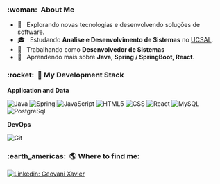 <h3> :woman: &nbsp;About Me </h3>

- 🤔 &nbsp; Explorando novas tecnologias e desenvolvendo soluções de software.
- 🎓 &nbsp; Estudando **Analise e Desenvolvimento de Sistemas** no <a href="https://www.ucsal.br/">UCSAL</a>.
- 💼 &nbsp; Trabalhando como **Desenvolvedor de Sistemas**
- 🌱 &nbsp; Aprendendo mais sobre **Java, Spring / SpringBoot, React**.

<h3> :rocket: &nbsp;🚀 My Development Stack </h3>

**Application and Data**

  ![Java](https://img.shields.io/badge/-Java-333333?style=flat&logo=Java&logoColor=007396)
  ![Spring](https://img.shields.io/badge/Spring-6DB33F?style=for-the-badge&logo=spring&logoColor=white)
  ![JavaScript](https://img.shields.io/badge/-JavaScript-333333?style=flat&logo=javascript)
  ![HTML5](https://img.shields.io/badge/-HTML5-333333?style=flat&logo=HTML5)
  ![CSS](https://img.shields.io/badge/-CSS-333333?style=flat&logo=CSS3&logoColor=1572B6)
  ![React](https://img.shields.io/badge/-React-333333?style=flat&logo=react)
  ![MySQL](https://img.shields.io/badge/-MySQL-333333?style=flat&logo=mysql)
  ![PostgreSql](https://img.shields.io/badge/PostgreSQL-316192?style=for-the-badge&logo=postgresql&logoColor=white)

**DevOps**

  ![Git](https://img.shields.io/badge/-Git-333333?style=flat&logo=git)

<h3> :earth_americas: &nbsp;🌎 Where to find me: </h3> 

[![Linkedin: Geovani Xavier](https://img.shields.io/badge/-GeovaniXavier-blue?style=flat-square&logo=Linkedin&logoColor=white&link=https://www.linkedin.com/in/geovani-xavier/)](https://www.linkedin.com/in/geovani-xavier/)
